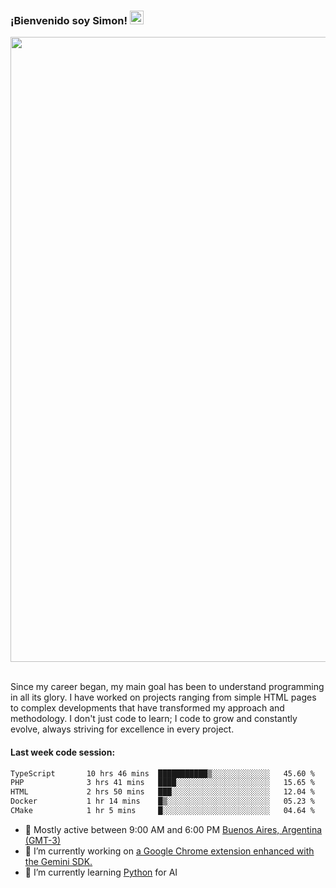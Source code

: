<h3 align="flex-start"><b>¡Bienvenido soy Simon!&nbsp;</b><img src="https://media.giphy.com/media/hvRJCLFzcasrR4ia7z/giphy.gif" width="22"></h3>

<section>
  <img src="https://raw.githubusercontent.com/saadeghi/saadeghi/master/dino.gif" width="1000">
</section>

<br>
<p>Since my career began, my main goal has been to understand programming in all its glory. I have worked on projects ranging from simple HTML pages to complex developments that have transformed my approach and methodology. I don't just code to learn; I code to grow and constantly evolve, always striving for excellence in every project.</p>

<h4><b>Last week code session: </b></h4>

<!--START_SECTION:waka-->

```txt
TypeScript       10 hrs 46 mins  ███████████▒░░░░░░░░░░░░░   45.60 %
PHP              3 hrs 41 mins   ████░░░░░░░░░░░░░░░░░░░░░   15.65 %
HTML             2 hrs 50 mins   ███░░░░░░░░░░░░░░░░░░░░░░   12.04 %
Docker           1 hr 14 mins    █▒░░░░░░░░░░░░░░░░░░░░░░░   05.23 %
CMake            1 hr 5 mins     █░░░░░░░░░░░░░░░░░░░░░░░░   04.64 %
```

<!--END_SECTION:waka-->

- 🚩 Mostly active between 9:00 AM and 6:00 PM <a href="https://onlinealarmkur.com/world/es/">Buenos Aires, Argentina (GMT-3)</a>
- 👷 I’m currently working on <a href="https://github.com/snapverse/gemini-snippet-monorepo">a Google Chrome extension enhanced with the Gemini SDK.</a>
- 🐍 I’m currently learning <a href="https://www.reddit.com/r/ProgrammerHumor/comments/jgl84v/you_should_switch_to_python/?rdt=44019">Python</a> for AI
